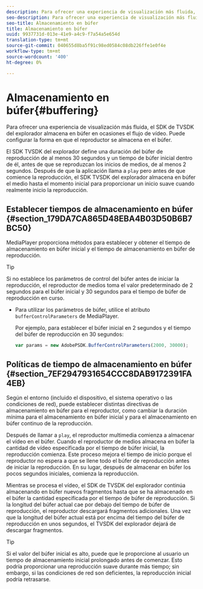 ```yaml
---
description: Para ofrecer una experiencia de visualización más fluida, el SDK de TVSDK del explorador almacena en búfer en ocasiones el flujo de vídeo. Puede configurar la forma en que el reproductor se almacena en el búfer.
seo-description: Para ofrecer una experiencia de visualización más fluida, el SDK de TVSDK del explorador almacena en búfer en ocasiones el flujo de vídeo. Puede configurar la forma en que el reproductor se almacena en el búfer.
seo-title: Almacenamiento en búfer
title: Almacenamiento en búfer
uuid: 9937731d-013e-41e9-a4c9-f7a54a5e654d
translation-type: tm+mt
source-git-commit: 040655d8ba5f91c98ed0584c08db226ffe1e0f4e
workflow-type: tm+mt
source-wordcount: '400'
ht-degree: 0%

---
```



# Almacenamiento en búfer{#buffering}

Para ofrecer una experiencia de visualización más fluida, el SDK de TVSDK del explorador almacena en búfer en ocasiones el flujo de vídeo. Puede configurar la forma en que el reproductor se almacena en el búfer.

El SDK TVSDK del explorador define una duración del búfer de reproducción de al menos 30 segundos y un tiempo de búfer inicial dentro de él, antes de que se reproduzcan los inicios de medios, de al menos 2 segundos. Después de que la aplicación llama a `play` pero antes de que comience la reproducción, el SDK TVSDK del explorador almacena en búfer el medio hasta el momento inicial para proporcionar un inicio suave cuando realmente inicio la reproducción.

## Establecer tiempos de almacenamiento en búfer {#section_179DA7CA865D48EBA4B03D50B6B7BC50}

MediaPlayer proporciona métodos para establecer y obtener el tiempo de almacenamiento en búfer inicial y el tiempo de almacenamiento en búfer de reproducción.

>[!TIP]
>
>Si no establece los parámetros de control del búfer antes de iniciar la reproducción, el reproductor de medios toma el valor predeterminado de 2 segundos para el búfer inicial y 30 segundos para el tiempo de búfer de reproducción en curso.

* Para utilizar los parámetros de búfer, utilice el atributo `bufferControlParameters` de MediaPlayer.

   Por ejemplo, para establecer el búfer inicial en 2 segundos y el tiempo del búfer de reproducción en 30 segundos:

   ```js
   var params = new AdobePSDK.BufferControlParameters(2000, 30000);
   ```

## Políticas de tiempo de almacenamiento en búfer {#section_7EF2947931654CCC8DAB9172391FA4EB}

Según el entorno (incluido el dispositivo, el sistema operativo o las condiciones de red), puede establecer distintas directivas de almacenamiento en búfer para el reproductor, como cambiar la duración mínima para el almacenamiento en búfer inicial y para el almacenamiento en búfer continuo de la reproducción.

Después de llamar a `play`, el reproductor multimedia comienza a almacenar el vídeo en el búfer. Cuando el reproductor de medios almacena en búfer la cantidad de vídeo especificada por el tiempo de búfer inicial, la reproducción comienza. Este proceso mejora el tiempo de inicio porque el reproductor no espera a que se llene todo el búfer de reproducción antes de iniciar la reproducción. En su lugar, después de almacenar en búfer los pocos segundos iniciales, comienza la reproducción.

Mientras se procesa el vídeo, el SDK de TVSDK del explorador continúa almacenando en búfer nuevos fragmentos hasta que se ha almacenado en el búfer la cantidad especificada por el tiempo de búfer de reproducción. Si la longitud del búfer actual cae por debajo del tiempo de búfer de reproducción, el reproductor descargará fragmentos adicionales. Una vez que la longitud del búfer actual está por encima del tiempo del búfer de reproducción en unos segundos, el TVSDK del explorador dejará de descargar fragmentos.

>[!TIP]
>
>Si el valor del búfer inicial es alto, puede que le proporcione al usuario un tiempo de almacenamiento inicial prolongado antes de comenzar. Esto podría proporcionar una reproducción suave durante más tiempo; sin embargo, si las condiciones de red son deficientes, la reproducción inicial podría retrasarse.

